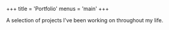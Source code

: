 +++
title = 'Portfolio'
menus = 'main'
+++

A selection of projects I've been working on throughout my life.
